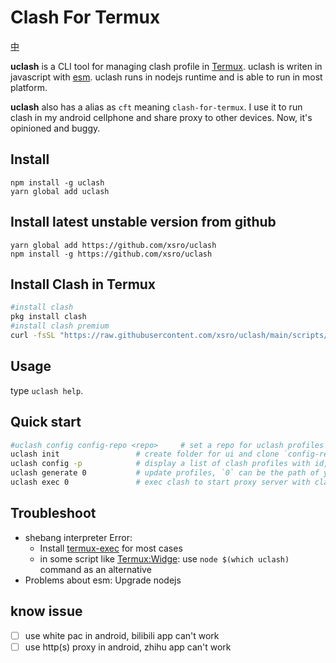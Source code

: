 # Clash For Termux

[中](doc/zh.md)

**uclash** is a CLI tool for managing clash profile in [Termux](https://termux.com/).
 uclash is writen in javascript with [esm](https://nodejs.org/api/esm.html).
 uclash runs in nodejs runtime and is able to run in most platform.

**uclash** also has a alias as `cft` meaning `clash-for-termux`.
 I use it to run clash in my android cellphone and share proxy to other devices.
 Now, it's opinioned and buggy. 

## Install

```shell
npm install -g uclash
yarn global add uclash
```

## Install latest unstable version from github

```shell
yarn global add https://github.com/xsro/uclash
npm install -g https://github.com/xsro/uclash
```

## Install Clash in Termux

```sh
#install clash
pkg install clash
#install clash premium
curl -fsSL "https://raw.githubusercontent.com/xsro/uclash/main/scripts/install-premium-in-termux.sh" | bash
```

## Usage

type `uclash help`.

## Quick start

```sh
#uclash config config-repo <repo>     # set a repo for uclash profiles
uclash init                 # create folder for ui and clone `config-repo` to `config-folder`
uclash config -p            # display a list of clash profiles with id, 0 is built in profile
uclash generate 0           # update profiles, `0` can be the path of your config or config id
uclash exec 0               # exec clash to start proxy server with clash config path or id
```

## Troubleshoot

- shebang interpreter Error: 
  - Install [termux-exec](https://github.com/termux/termux-exec) for most cases
  - in some script like [Termux:Widge](https://wiki.termux.com/wiki/Termux:Widget): use `node $(which uclash)` command as an alternative
- Problems about esm: Upgrade nodejs

## know issue

- [ ] use white pac in android, bilibili app can't work
- [ ] use http(s) proxy in android, zhihu app can't work
